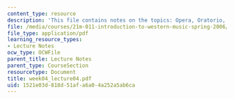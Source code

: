 ```yaml
---
content_type: resource
description: 'This file contains notes on the topics: Opera, Oratorio, Church Cantata.'
file: /media/courses/21m-011-introduction-to-western-music-spring-2006/1521e03d818d51afa6a04a252a5ab6ca_week04_lecture04.pdf
file_type: application/pdf
learning_resource_types:
- Lecture Notes
ocw_type: OCWFile
parent_title: Lecture Notes
parent_type: CourseSection
resourcetype: Document
title: week04_lecture04.pdf
uid: 1521e03d-818d-51af-a6a0-4a252a5ab6ca
---
```

